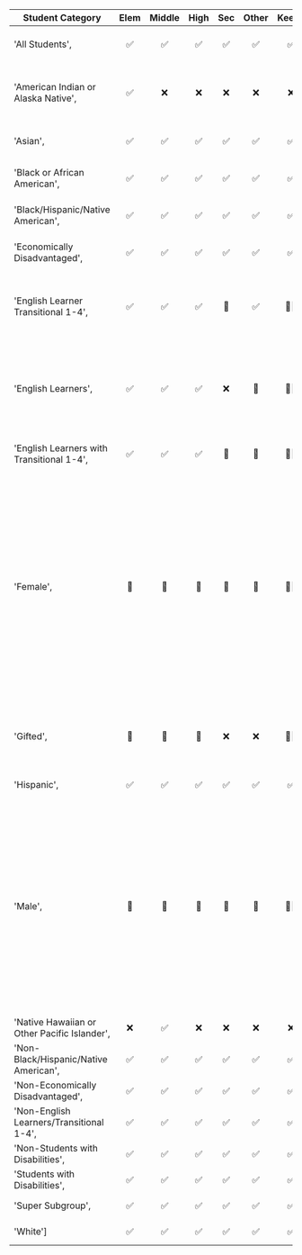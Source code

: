| Student Category | Elem | Middle | High | Sec | Other | Keep? | Notes |
|---|:---:|:---:|:---:|:---:|:---:|:---:|---|
| 'All Students', | ✅ | ✅ | ✅ | ✅ | ✅ | ✅ | Appears in all years and all subjects |
| 'American Indian or Alaska Native', | ✅ | ❌ | ❌ | ❌ | ❌ | ❌ | Only appears 2 years post covid in elementary  |
| 'Asian', | ✅ | ✅ | ✅ | ✅ | ✅ | ✅ | Appears in all years and all subjects |
| 'Black or African American', | ✅ | ✅ | ✅ | ✅ | ✅ | ✅ | Appears in all years and all subjects |
| 'Black/Hispanic/Native American', | ✅ | ✅ | ✅ | ✅ | ✅ | ✅ | Appears All Years and in all subjects |
| 'Economically Disadvantaged', | ✅ | ✅ | ✅ | ✅ | ✅ | ✅ | Appears All Years and in all subjects |
| 'English Learner Transitional 1-4', | ✅ | ✅ | ✅ | 🤏 | ✅ |  🤷‍♂️  | Secondary has lots of gaps in the timelines of various assessments |
| 'English Learners', | ✅ | ✅ | ✅ | ❌ | 🤏 |  🤷‍♂️  | - Secondary - No Data - Other - ELA and Math are good, SS no post covid, Sci no precovid |
| 'English Learners with Transitional 1-4', | ✅ | ✅ | ✅ | 🤏 | 🤏 |  🤷‍♂️  | - Secondary - Science only 18 & 19 |
| 'Female', | 🤏 | 🤏 | 🤏 | 🤏 | 🤏 |  🤷‍♂️  | All Levels - Last valid assessment at 2019 - First time group was included in my dataset was 2019 (in general, lags will work for all subjects except for  - No precovid science for lag.  Can't make pre-to now lag eigher |
| 'Gifted', | 🤏 | 🤏 | 🤏 | ❌ | ❌ |  🤷‍♂️  | - Scores start at 2019 - No pre-covid science scores |
| 'Hispanic', | ✅ | ✅ | ✅ | ✅ | ✅ | ✅ | Keep.  All good to go. |
| 'Male', | 🤏 | 🤏 | 🤏 | 🤏 | 🤏 |  🤷‍♂️  | All Levels - Last valid assessment at 2019 - First time group was included in my dataset was 2019 (in general, lags will work for all subjects except for  - Can only do science lag for the 21/22 timeframe |
| 'Native Hawaiian or Other Pacific Islander', | ❌ | ✅ | ❌ | ❌ | ❌ | ❌ | Drop |
| 'Non-Black/Hispanic/Native American', | ✅ | ✅ | ✅ | ✅ | ✅ | ✅ | Keep.  All Good to Go |
| 'Non-Economically Disadvantaged', | ✅ | ✅ | ✅ | ✅ | ✅ | ✅ | Keep.  All Good to Go |
| 'Non-English Learners/Transitional 1-4', | ✅ | ✅ | ✅ | ✅ | ✅ | ✅ | Keep.  All Good to Go |
| 'Non-Students with Disabilities', | ✅ | ✅ | ✅ | ✅ | ✅ | ✅ | Keep.  All Good to Go |
| 'Students with Disabilities', | ✅ | ✅ | ✅ | ✅ | ✅ | ✅ | Keep.  All Good to Go |
| 'Super Subgroup', | ✅ | ✅ | ✅ | ✅ | ✅ | ✅ | Keep.  All Good to Go |
| 'White'] | ✅ | ✅ | ✅ | ✅ | ✅ | ✅ | Keep.  All Good to Go |